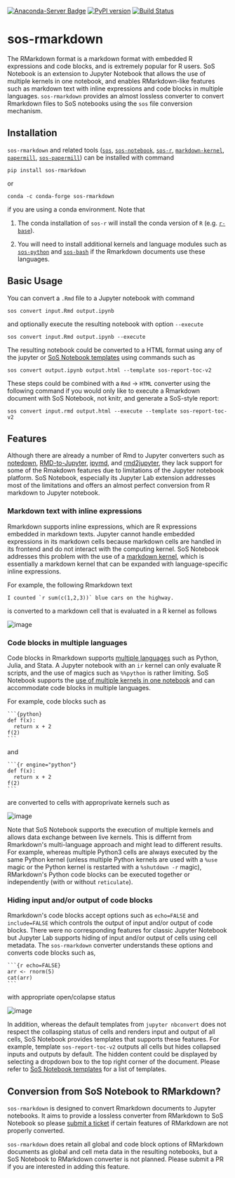[![Anaconda-Server Badge](https://anaconda.org/conda-forge/sos-rmarkdown/badges/version.svg)](https://anaconda.org/conda-forge/sos-rmarkdown)
[![PyPI version](https://badge.fury.io/py/sos-rmarkdown.svg)](https://badge.fury.io/py/sos-rmarkdown)
[![Build Status](https://travis-ci.org/vatlab/sos-rmarkdown.svg?branch=master)](https://travis-ci.org/vatlab/sos-rmarkdown)


# sos-rmarkdown

The RMarkdown format is a markdown format with embedded R expressions and code blocks, and is extremely popular for R users. SoS Notebook is an extension to Jupyter Notebook that allows the use of multiple kernels in one notebook, and enables RMarkdown-like features such as markdown text with inline expressions and code blocks in multiple languages. `sos-rmarkdown` provides an almost lossless converter to convert Rmarkdown files to SoS notebooks using the `sos` file conversion mechanism.

## Installation

`sos-rmarkdown` and related tools ([`sos`](https://github.com/vatlab/sos), [`sos-notebook`](https://github.com/vatlab/sos-notebook), [`sos-r`](https://github.com/vatlab/sos-r), [`markdown-kernel`](https://github.com/vatlab/markdown-kernel), [`papermill`](https://github.com/nteract/papermill), [`sos-papermill`](https://github.com/vatlab/sos-papermill)) can be installed with command

```
pip install sos-rmarkdown
```

or

```
conda -c conda-forge sos-rmarkdown
```

if you are using a conda environment. Note that 

1. The conda installation of `sos-r` will install the conda version of `R` (e.g. [`r-base`](https://anaconda.org/conda-forge/r-base)).

2. You will need to install additional kernels and language modules such as [`sos-python`](https://github.com/vatlab/sos-python) and [`sos-bash`](https://github.com/vatlab/sos-bash) if the Rmarkdown documents use these languages.



## Basic Usage

You can convert a `.Rmd` file to a Jupyter notebook with command

```
sos convert input.Rmd output.ipynb
```

and optionally execute the resulting notebook with option `--execute`

```
sos convert input.Rmd output.ipynb --execute
```

The resulting notebook could be converted to a HTML format using any of the jupyter or [SoS Notebook templates](https://github.com/vatlab/sos-notebook/tree/master/src/sos_notebook/templates) using commands such as

```
sos convert output.ipynb output.html --template sos-report-toc-v2
```

These steps could be combined with a `Rmd` -> `HTML` converter using the following command if you would only like to execute a Rmarkdown document with SoS Notebook, not knitr, and generate a SoS-style report:

```
sos convert input.rmd output.html --execute --template sos-report-toc-v2
```

## Features

Although there are already a number of Rmd to Jupyter converters such as [notedown](https://github.com/aaren/notedown), [RMD-to-Jupyter](https://github.com/lecy/RMD-to-Jupyter), [ipymd](https://github.com/chronitis/ipyrmd), and [rmd2jupyter](https://github.com/mkearney/rmd2jupyter), they lack support for some of the Rmakdown features due to limitations of the Jupyter notebook platform. SoS Notebook, especially its Jupyter Lab extension addresses most of the limitations and offers an almost perfect conversion from R markdown to Jupyter notebook.

### Markdown text with inline expressions

Rmarkdown supports inline expressions, which are R expressions embedded in markdown texts. Jupyter cannot handle embedded expressions in its markdown cells because markdown cells are handled in its frontend and do not interact with the computing kernel. SoS Notebook addresses this problem with the use of a [markdown kernel](https://github.com/vatlab/markdown-kernel), which is essentially a markdown kernel that can be expanded with language-specific inline expressions.

For example, the following Rmarkdown text
```
I counted `r sum(c(1,2,3))` blue cars on the highway.
```
is converted to a markdown cell that is evaluated in a R kernel as follows

![image](https://user-images.githubusercontent.com/9889312/68706428-74504c80-0555-11ea-972e-26f80f1ef033.png)

### Code blocks in multiple languages

Code blocks in Rmarkdown supports [multiple languages](https://bookdown.org/yihui/rmarkdown/language-engines.html) such as Python, Julia, and Stata. A Jupyter notebook with an `ir` kernel can only evaluate R scripts, and the use of magics such as `%%python` is rather limiting. SoS Notebook supports the [use of multiple kernels in one notebook](https://vatlab.github.io/blog/post/sos-notebook/) and can accommodate code blocks in multiple languages. 

For example, code blocks such as

````
```{python}
def f(x):
  return x + 2
f(2)
```
````
and

````
```{r engine="python"}
def f(x):
  return x + 2
f(2)
```
````

are converted to cells with approprivate kernels such as

![image](https://user-images.githubusercontent.com/9889312/68706553-a792db80-0555-11ea-92e8-633a75b36894.png)

Note that SoS Notebook supports the execution of multiple kernels and allows data exchange between live kernels. This is differnt from Rmarkdown's multi-language approach and might lead to different results. For example, whereas multiple Python3 cells are always executed by the same Python kernel (unless multiple Python kernels are used with a `%use` magic or the Python kernel is restarted with a `%shutdown -r` magic), RMarkdown's Python code blocks can be executed together or independently (with or without `reticulate`).

### Hiding input and/or output of code blocks

Rmarkdown's code blocks accept options such as `echo=FALSE` and `include=FALSE` which controls the output of input and/or output of code blocks. There were no corresponding features for classic Jupyter Notebook but Jupyter Lab supports hiding of input and/or output of cells using cell metadata. The `sos-rmarkdown` converter understands these options and converts code blocks such as,

````
```{r echo=FALSE}
arr <- rnorm(5)
cat(arr)
```
````

with appropriate open/colapse status

![image](https://user-images.githubusercontent.com/9889312/68706480-8df19400-0555-11ea-891c-dff0e455e039.png)

In addition, whereas the default templates from `jupyter nbconvert` does not respect the collasping status of cells and renders input and output of all cells, SoS Notebook provides templates that supports these features. For example, template `sos-report-toc-v2` outputs all cells but hides collapsed inputs and outputs by default. The hidden content could be displayed by selecting a dropdown box to the top right corner of the document. Please refer to [SoS Notebook templates](https://github.com/vatlab/sos-notebook/tree/master/src/sos_notebook/templates) for a list of templates.

## Conversion from SoS Notebook to RMarkdown?

`sos-rmarkdown` is designed to convert Rmarkdown documents to Jupyter notebooks. It aims to provide a lossless converter from RMarkdown to SoS Notebook so please [submit a ticket](https://github.com/vatlab/sos-rmarkdown/issues) if certain features of RMarkdown are not properly converted.

`sos-rmarkdown` does retain all global and code block options of RMarkdown documents as global and cell meta data in the resulting notebooks, but a SoS Notebook to RMarkdown converter is not planned. Please submit a PR if you are interested in adding this feature.
